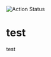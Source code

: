 ![Action Status](https://github.com/amicuslex-it/lawform_web/workflows/Monitor%20-%20b%2FDevelop%20a%2FBuild/badge.svg) 

# test
test
